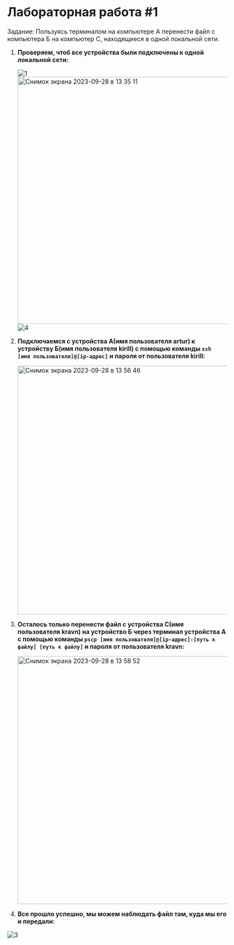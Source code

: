 # Лабораторная работа #1 
Задание: Пользуясь терминалом на компьютере А перенести файл с компьютера Б на компьютер С, находящиеся в одной локальной сети.

1) __Проверяем, чтоб все устройства были подключены к одной локальной сети:__
   
   ![1](https://github.com/ArturKalinin/cloud/assets/109699946/0e94dc72-2d26-4e96-a413-733b4066c084)
   <img width="567" alt="Снимок экрана 2023-09-28 в 13 35 11" src="https://github.com/ArturKalinin/cloud/assets/109699946/5fc323c6-0228-4e84-85d4-18b4665b0688">
![4](https://github.com/ArturKalinin/cloud/assets/109699946/ab09c245-51dc-424d-aea8-39d80fcd0653)

2) __Подключаемся с устройства A(имя пользователя artur) к устройству Б(имя пользователя kirill) с помощью команды `ssh [имя пользователя]@[ip-адрес]` и пароля от пользователя kirill:__
   
   <img width="571" alt="Снимок экрана 2023-09-28 в 13 56 46" src="https://github.com/ArturKalinin/cloud/assets/109699946/184ebdaa-19f2-492e-beec-4b1ca70b1e95">

3) __Осталось только перенести файл с устройства C(имя пользователя kravn) на устройство Б через терминал устройства A с помощью команды `pscp [имя пользователя]@[ip-адрес]:[путь к файлу] [путь к файлу]` и пароля от пользователя kravn:__

   <img width="569" alt="Снимок экрана 2023-09-28 в 13 58 52" src="https://github.com/ArturKalinin/cloud/assets/109699946/9f25ac97-571a-4453-b264-3fafc28658b7">

4) __Все прошло успешно, мы можем наблюдать файл там, куда мы его и передали:__

![3](https://github.com/ArturKalinin/cloud/assets/109699946/d4b97dcc-1679-4ded-9865-1fbab3fced51)

   
